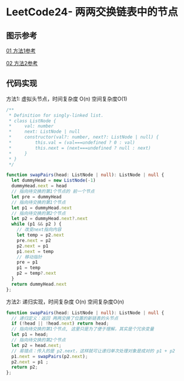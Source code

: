 
# LeetCode24- 两两交换链表中的节点

## 图示参考

[01 方法1参考](https://leetcode.cn/problems/swap-nodes-in-pairs/solution/liang-liang-jiao-huan-lian-biao-zhong-de-jie-di-91/)

[02 方法2参考](https://leetcode.cn/problems/swap-nodes-in-pairs/solution/chao-qiang-gifzhu-ni-li-jie-shi-yong-di-gui-fa-qiu/)


## 代码实现

方法1: 虚拟头节点，时间复杂度 O(n)  空间复杂度O(1)

```ts
/**
 * Definition for singly-linked list.
 * class ListNode {
 *     val: number
 *     next: ListNode | null
 *     constructor(val?: number, next?: ListNode | null) {
 *         this.val = (val===undefined ? 0 : val)
 *         this.next = (next===undefined ? null : next)
 *     }
 * }
 */

function swapPairs(head: ListNode | null): ListNode | null {
  let dummyHead = new ListNode(-1)
  dummyHead.next = head
  // 指向待交换的第1个节点的 前一个节点
  let pre = dummyHead
  // 指向待交换的第1个节点
  let p1 = dummyHead.next
  // 指向待交换的第2个节点
  let p2 = dummyHead.next?.next
  while (p1 && p2 ) {
    // 改变next指向内容
    let temp = p2.next
    pre.next = p2
    p2.next = p1
    p1.next = temp
    // 移动指针
    pre = p1
    p1 = temp
    p2 = temp?.next
  }
  return dummyHead.next
};
```


方法2: 递归实现，时间复杂度 O(n)  空间复杂度O(n)

```ts
function swapPairs(head: ListNode | null): ListNode | null {
  // 递归定义：返回 两两交换了位置的新链表的头节点
  if (!head || !head.next) return head;
  // 指向待交换的第1个节点, 这里只是为了便于理解，其实是个冗余变量
  let p1 = head;
  // 指向待交换的第2个节点
  let p2 = head.next;
  // 易错点：传入的是 p2.next，这样就可让递归单次处理对象是成对的 p1 + p2
  p1.next = swapPairs(p2.next);
  p2.next = p1 ;
  return p2;
};
```